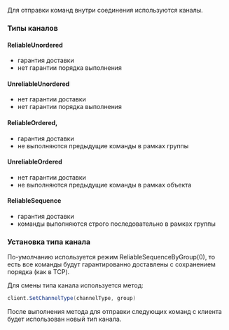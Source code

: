 Для отправки команд внутри соединения используются каналы.

### Типы каналов

#### ReliableUnordered

- гарантия доставки
- нет гарантии порядка выполнения

#### UnreliableUnordered

- нет гарантии доставки
- нет гарантии порядка выполнения

#### ReliableOrdered,

- гарантия доставки
- не выполняются предыдущие команды в рамках группы

#### UnreliableOrdered

- нет гарантии доставки
- не выполняются предыдущие команды в рамках объекта

#### ReliableSequence

- гарантия доставки
- команды выполняются строго последовательно в рамках группы

### Установка типа канала

По-умолчанию используется режим ReliableSequenceByGroup(0), то есть все команды будут гарантированно доставлены с
сохранением порядка (как в TCP).

Для смены типа канала используется метод:

```csharp
client.SetChannelType(channelType, group)
```

После выполнения метода для отправки следующих команд с клиента будет использован новый тип канала.


